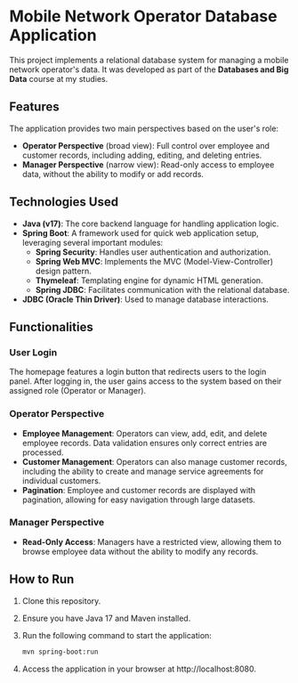 # Mobile Network Operator Database Application

This project implements a relational database system for managing a mobile network operator's data. It was developed as part of the **Databases and Big Data** course at my studies.

## Features

The application provides two main perspectives based on the user's role:
- **Operator Perspective** (broad view): Full control over employee and customer records, including adding, editing, and deleting entries.
- **Manager Perspective** (narrow view): Read-only access to employee data, without the ability to modify or add records.

## Technologies Used

- **Java (v17)**: The core backend language for handling application logic.
- **Spring Boot**: A framework used for quick web application setup, leveraging several important modules:
  - **Spring Security**: Handles user authentication and authorization.
  - **Spring Web MVC**: Implements the MVC (Model-View-Controller) design pattern.
  - **Thymeleaf**: Templating engine for dynamic HTML generation.
  - **Spring JDBC**: Facilitates communication with the relational database.
- **JDBC (Oracle Thin Driver)**: Used to manage database interactions.

## Functionalities

### User Login
The homepage features a login button that redirects users to the login panel. After logging in, the user gains access to the system based on their assigned role (Operator or Manager).

### Operator Perspective
- **Employee Management**: Operators can view, add, edit, and delete employee records. Data validation ensures only correct entries are processed.
- **Customer Management**: Operators can also manage customer records, including the ability to create and manage service agreements for individual customers.
- **Pagination**: Employee and customer records are displayed with pagination, allowing for easy navigation through large datasets.

### Manager Perspective
- **Read-Only Access**: Managers have a restricted view, allowing them to browse employee data without the ability to modify any records.

## How to Run

1. Clone this repository.
2. Ensure you have Java 17 and Maven installed.
3. Run the following command to start the application:

   ```bash
   mvn spring-boot:run
   ```
4. Access the application in your browser at http://localhost:8080.

